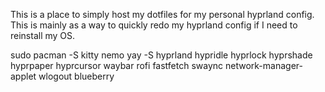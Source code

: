This is a place to simply host my dotfiles for my personal hyprland config.
This is mainly as a way to quickly redo my hyprland config if I need to reinstall my OS.

sudo pacman -S kitty nemo
yay -S hyprland hypridle hyprlock hyprshade hyprpaper hyprcursor waybar rofi fastfetch swaync network-manager-applet wlogout blueberry 
